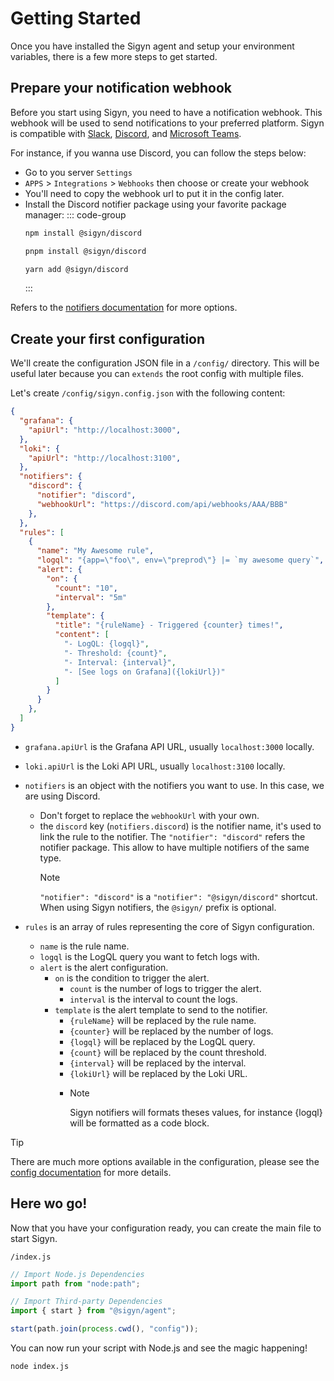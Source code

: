 # Getting Started

Once you have installed the Sigyn agent and setup your environment variables, there is a few more steps to get started.

## Prepare your notification webhook

Before you start using Sigyn, you need to have a notification webhook. This webhook will be used to send notifications to your preferred platform.
Sigyn is compatible with [Slack](https://slack.com), [Discord](https://discord.com), and [Microsoft Teams](https://www.microsoft.com/en/microsoft-teams/group-chat-software).

For instance, if you wanna use Discord, you can follow the steps below:
- Go to you server `Settings`
- `APPS` > `Integrations` > `Webhooks` then choose or create your webhook
- You'll need to copy the webhook url to put it in the config later.
- Install the Discord notifier package using your favorite package manager:
  ::: code-group
  ```sh [npm]
  npm install @sigyn/discord
  ```
  ```sh [pnpm]
  pnpm install @sigyn/discord
  ```
  ```sh [yarn]
  yarn add @sigyn/discord
  ```
  :::

Refers to the [notifiers documentation](/notifiers/usage) for more options.

## Create your first configuration

We'll create the configuration JSON file in a `/config/` directory. This will be useful later because you can `extends` the root config with multiple files.

Let's create `/config/sigyn.config.json` with the following content:

```json
{
  "grafana": {
    "apiUrl": "http://localhost:3000",
  },
  "loki": {
    "apiUrl": "http://localhost:3100",
  },
  "notifiers": {
    "discord": {
      "notifier": "discord",
      "webhookUrl": "https://discord.com/api/webhooks/AAA/BBB"
    },
  },
  "rules": [
    {
      "name": "My Awesome rule",
      "logql": "{app=\"foo\", env=\"preprod\"} |= `my awesome query`",
      "alert": {
        "on": {
          "count": "10",
          "interval": "5m"
        },
        "template": {
          "title": "{ruleName} - Triggered {counter} times!",
          "content": [
            "- LogQL: {logql}",
            "- Threshold: {count}",
            "- Interval: {interval}",
            "- [See logs on Grafana]({lokiUrl})"
          ]
        }
      }
    },
  ]
}
```

- `grafana.apiUrl` is the Grafana API URL, usually `localhost:3000` locally.
- `loki.apiUrl` is the Loki API URL, usually `localhost:3100` locally.
- `notifiers` is an object with the notifiers you want to use. In this case, we are using Discord.
  - Don't forget to replace the `webhookUrl` with your own.
  - the `discord` key (`notifiers.discord`) is the notifier name, it's used to link the rule to the notifier. The `"notifier": "discord"` refers the notifier package.
    This allow to have multiple notifiers of the same type.
    > [!NOTE]
    > `"notifier": "discord"` is a `"notifier": "@sigyn/discord"` shortcut.
    > When using Sigyn notifiers, the `@sigyn/` prefix is optional.

- `rules` is an array of rules representing the core of Sigyn configuration.
  - `name` is the rule name.
  - `logql` is the LogQL query you want to fetch logs with.
  - `alert` is the alert configuration.
    - `on` is the condition to trigger the alert.
      - `count` is the number of logs to trigger the alert.
      - `interval` is the interval to count the logs.
    - `template` is the alert template to send to the notifier.
      - `{ruleName}` will be replaced by the rule name.
      - `{counter}` will be replaced by the number of logs.
      - `{logql}` will be replaced by the LogQL query.
      - `{count}` will be replaced by the count threshold.
      - `{interval}` will be replaced by the interval.
      - `{lokiUrl}` will be replaced by the Loki URL.
      - > [!NOTE]
        > Sigyn notifiers will formats theses values, for instance {logql} will be formatted as a code block.

> [!TIP]
> There are much more options available in the configuration, please see the [config documentation](/config/) for more details.

## Here wo go!

Now that you have your configuration ready, you can create the main file to start Sigyn.

`/index.js`
```js
// Import Node.js Dependencies
import path from "node:path";

// Import Third-party Dependencies
import { start } from "@sigyn/agent";

start(path.join(process.cwd(), "config"));
```

You can now run your script with Node.js and see the magic happening!

```sh
node index.js
```
